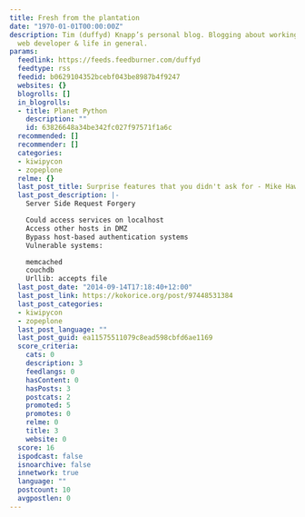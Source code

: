 ```yaml
---
title: Fresh from the plantation
date: "1970-01-01T00:00:00Z"
description: Tim (duffyd) Knapp’s personal blog. Blogging about working as a python
  web developer & life in general.
params:
  feedlink: https://feeds.feedburner.com/duffyd
  feedtype: rss
  feedid: b0629104352bcebf043be8987b4f9247
  websites: {}
  blogrolls: []
  in_blogrolls:
  - title: Planet Python
    description: ""
    id: 63826648a34be342fc027f97571f1a6c
  recommended: []
  recommender: []
  categories:
  - kiwipycon
  - zopeplone
  relme: {}
  last_post_title: Surprise features that you didn't ask for - Mike Haworth
  last_post_description: |-
    Server Side Request Forgery

    Could access services on localhost
    Access other hosts in DMZ
    Bypass host-based authentication systems
    Vulnerable systems:

    memcached
    couchdb
    Urllib: accepts file
  last_post_date: "2014-09-14T17:18:40+12:00"
  last_post_link: https://kokorice.org/post/97448531384
  last_post_categories:
  - kiwipycon
  - zopeplone
  last_post_language: ""
  last_post_guid: ea11575511079c8ead598cbfd6ae1169
  score_criteria:
    cats: 0
    description: 3
    feedlangs: 0
    hasContent: 0
    hasPosts: 3
    postcats: 2
    promoted: 5
    promotes: 0
    relme: 0
    title: 3
    website: 0
  score: 16
  ispodcast: false
  isnoarchive: false
  innetwork: true
  language: ""
  postcount: 10
  avgpostlen: 0
---
```

